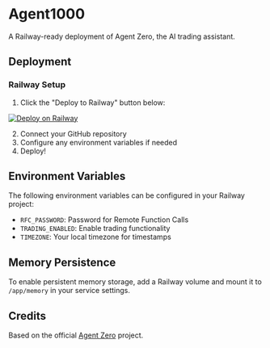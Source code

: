 # Agent1000

A Railway-ready deployment of Agent Zero, the AI trading assistant.

## Deployment

### Railway Setup

1. Click the "Deploy to Railway" button below:

[![Deploy on Railway](https://railway.app/button.svg)](https://railway.app/template/kLbX5n)

2. Connect your GitHub repository
3. Configure any environment variables if needed
4. Deploy!

## Environment Variables

The following environment variables can be configured in your Railway project:

- `RFC_PASSWORD`: Password for Remote Function Calls
- `TRADING_ENABLED`: Enable trading functionality
- `TIMEZONE`: Your local timezone for timestamps

## Memory Persistence

To enable persistent memory storage, add a Railway volume and mount it to `/app/memory` in your service settings.

## Credits

Based on the official [Agent Zero](https://github.com/frdel/agent-zero) project.